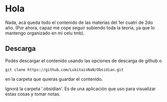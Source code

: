 Hola
==============
Nada, acá queda todo el contenido de las materias del 1er cuatri de 2do año.
(Por ahora, capaz me cope seguir subiendo toda la teoría, ya que lo mantengo organizado en mi celu tmb).

Descarga
---
Podés descargar el contenido usando las opciones de descarga de github o
```
git clone https://github.com/LukitaisNaN/Obsidian.git
```
en la carpeta que quieras guardar el contenido.

Ignorá la carpeta '.obsidian'. Es de una aplicación que uso para visualizar estas cosas y tomar notas.
